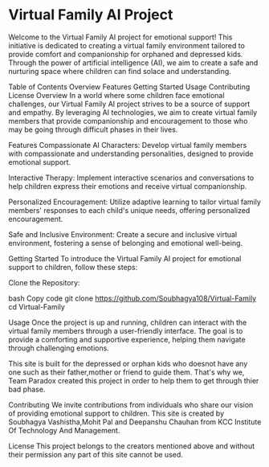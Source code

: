 # Virtual Family AI Project

Welcome to the Virtual Family AI project for emotional support! This initiative is dedicated to creating a virtual family environment tailored to provide comfort and companionship for orphaned and depressed kids. Through the power of artificial intelligence (AI), we aim to create a safe and nurturing space where children can find solace and understanding.

Table of Contents
Overview
Features
Getting Started
Usage
Contributing
License
Overview
In a world where some children face emotional challenges, our Virtual Family AI project strives to be a source of support and empathy. By leveraging AI technologies, we aim to create virtual family members that provide companionship and encouragement to those who may be going through difficult phases in their lives.

Features
Compassionate AI Characters: Develop virtual family members with compassionate and understanding personalities, designed to provide emotional support.

Interactive Therapy: Implement interactive scenarios and conversations to help children express their emotions and receive virtual companionship.

Personalized Encouragement: Utilize adaptive learning to tailor virtual family members' responses to each child's unique needs, offering personalized encouragement.

Safe and Inclusive Environment: Create a secure and inclusive virtual environment, fostering a sense of belonging and emotional well-being.

Getting Started
To introduce the Virtual Family AI project for emotional support to children, follow these steps:

Clone the Repository:

bash
Copy code
git clone https://github.com/Soubhagya108/Virtual-Family
cd Virtual-Family

Usage
Once the project is up and running, children can interact with the virtual family members through a user-friendly interface. The goal is to provide a comforting and supportive experience, helping them navigate through challenging emotions.

This site is built for the depressed or orphan kids who doesnot have any one such as their father,mother or friend to guide them. That's why we, Team Paradox created this project in order to help them to get through thier bad phase.


Contributing
We invite contributions from individuals who share our vision of providing emotional support to children. This site is created by Soubhagya Vashistha,Mohit Pal and Deepanshu Chauhan from KCC Institute Of Technology And Management.

License
This project belongs to the creators mentioned above and without their permission any part of this site cannot be used.
